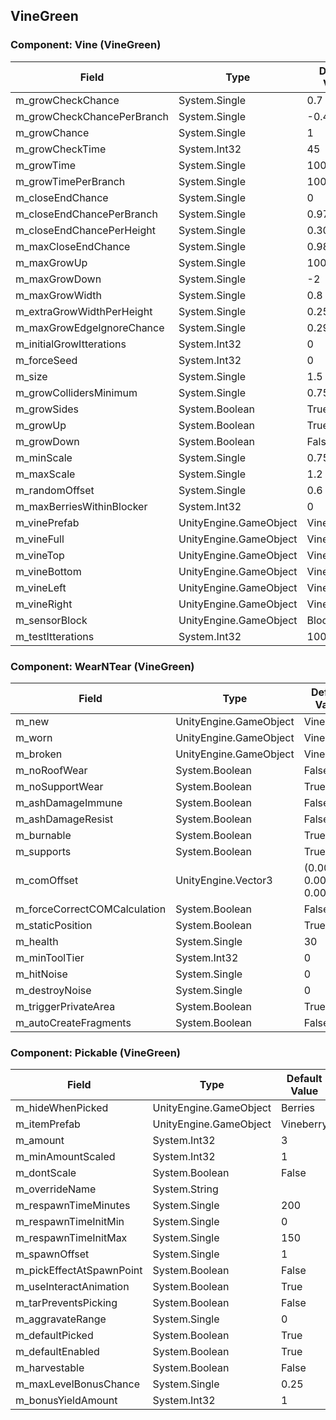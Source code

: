 ## VineGreen

### Component: Vine (VineGreen)

|Field|Type|Default Value|
|-----|----|-------------|
|m_growCheckChance|System.Single|0.7|
|m_growCheckChancePerBranch|System.Single|-0.495|
|m_growChance|System.Single|1|
|m_growCheckTime|System.Int32|45|
|m_growTime|System.Single|100|
|m_growTimePerBranch|System.Single|100|
|m_closeEndChance|System.Single|0|
|m_closeEndChancePerBranch|System.Single|0.973|
|m_closeEndChancePerHeight|System.Single|0.305|
|m_maxCloseEndChance|System.Single|0.98|
|m_maxGrowUp|System.Single|1000|
|m_maxGrowDown|System.Single|-2|
|m_maxGrowWidth|System.Single|0.8|
|m_extraGrowWidthPerHeight|System.Single|0.25|
|m_maxGrowEdgeIgnoreChance|System.Single|0.291|
|m_initialGrowItterations|System.Int32|0|
|m_forceSeed|System.Int32|0|
|m_size|System.Single|1.5|
|m_growCollidersMinimum|System.Single|0.75|
|m_growSides|System.Boolean|True|
|m_growUp|System.Boolean|True|
|m_growDown|System.Boolean|False|
|m_minScale|System.Single|0.75|
|m_maxScale|System.Single|1.2|
|m_randomOffset|System.Single|0.6|
|m_maxBerriesWithinBlocker|System.Int32|0|
|m_vinePrefab|UnityEngine.GameObject|VineGreen|
|m_vineFull|UnityEngine.GameObject|VineFull|
|m_vineTop|UnityEngine.GameObject|VineTop|
|m_vineBottom|UnityEngine.GameObject|VineBottom|
|m_vineLeft|UnityEngine.GameObject|VineLeft|
|m_vineRight|UnityEngine.GameObject|VineRight|
|m_sensorBlock|UnityEngine.GameObject|BlockSensor|
|m_testItterations|System.Int32|100|

### Component: WearNTear (VineGreen)

|Field|Type|Default Value|
|-----|----|-------------|
|m_new|UnityEngine.GameObject|VineGreen|
|m_worn|UnityEngine.GameObject|VineGreen|
|m_broken|UnityEngine.GameObject|VineGreen|
|m_noRoofWear|System.Boolean|False|
|m_noSupportWear|System.Boolean|True|
|m_ashDamageImmune|System.Boolean|False|
|m_ashDamageResist|System.Boolean|False|
|m_burnable|System.Boolean|True|
|m_supports|System.Boolean|True|
|m_comOffset|UnityEngine.Vector3|(0.00, 0.00, 0.00)|
|m_forceCorrectCOMCalculation|System.Boolean|False|
|m_staticPosition|System.Boolean|True|
|m_health|System.Single|30|
|m_minToolTier|System.Int32|0|
|m_hitNoise|System.Single|0|
|m_destroyNoise|System.Single|0|
|m_triggerPrivateArea|System.Boolean|True|
|m_autoCreateFragments|System.Boolean|False|

### Component: Pickable (VineGreen)

|Field|Type|Default Value|
|-----|----|-------------|
|m_hideWhenPicked|UnityEngine.GameObject|Berries|
|m_itemPrefab|UnityEngine.GameObject|Vineberry|
|m_amount|System.Int32|3|
|m_minAmountScaled|System.Int32|1|
|m_dontScale|System.Boolean|False|
|m_overrideName|System.String||
|m_respawnTimeMinutes|System.Single|200|
|m_respawnTimeInitMin|System.Single|0|
|m_respawnTimeInitMax|System.Single|150|
|m_spawnOffset|System.Single|1|
|m_pickEffectAtSpawnPoint|System.Boolean|False|
|m_useInteractAnimation|System.Boolean|True|
|m_tarPreventsPicking|System.Boolean|False|
|m_aggravateRange|System.Single|0|
|m_defaultPicked|System.Boolean|True|
|m_defaultEnabled|System.Boolean|True|
|m_harvestable|System.Boolean|False|
|m_maxLevelBonusChance|System.Single|0.25|
|m_bonusYieldAmount|System.Int32|1|

